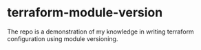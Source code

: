 # terraform-module-version

The repo is a demonstration of my knowledge in writing terraform configuration using module versioning.
